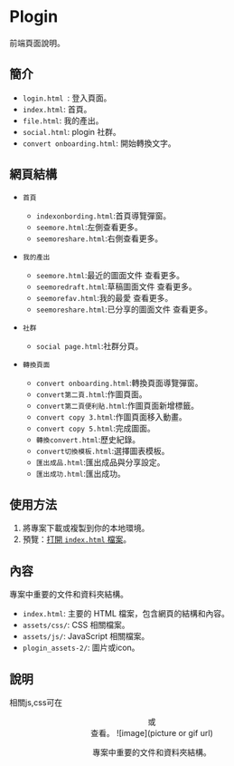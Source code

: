 # Plogin

前端頁面說明。

## 簡介
- `login.html `: 登入頁面。
- `index.html`: 首頁。
- `file.html`: 我的產出。
- `social.html`: plogin 社群。
- `convert onboarding.html`: 開始轉換文字。


## 網頁結構

- `首頁`
    - `indexonbording.html`:首頁導覽彈窗。
    - `seemore.html`:左側查看更多。
    - `seemoreshare.html`:右側查看更多。
- `我的產出`
    - `seemore.html`:最近的圖面文件 查看更多。
    - `seemoredraft.html`:草稿圖面文件 查看更多。
    - `seemorefav.html`:我的最愛 查看更多。
    - `seemoreshare.html`:已分享的圖面文件 查看更多。
    
- `社群`
    
    - `social page.html`:社群分頁。

- `轉換頁面`
    - `convert onboarding.html`:轉換頁面導覽彈窗。
    - `convert第二頁.html`:作圖頁面。
    - `convert第二頁便利貼.html`:作圖頁面新增標籤。
    -  `convert copy 3.html`:作圖頁面移入動畫。
    - `convert copy 5.html`:完成圖面。
    - `轉換convert.html`:歷史紀錄。
    - `convert切換模板.html`:選擇圖表模板。
    - `匯出成品.html`:匯出成品與分享設定。
    - `匯出成功.html`:匯出成功。

## 使用方法


1. 將專案下載或複製到你的本地環境。
2. 預覽：[打開 `index.html` 檔案](https://1yawen1.github.io/Ploginn/index.html)。

## 內容

專案中重要的文件和資料夾結構。

- `index.html`: 主要的 HTML 檔案，包含網頁的結構和內容。
- `assets/css/`: CSS 相關檔案。
- `assets/js/`: JavaScript 相關檔案。
- `plogin_assets-2/`: 圖片或icon。

## 說明

相關js,css可在<header>或<footer>查看。
![image](picture or gif url)

專案中重要的文件和資料夾結構。
